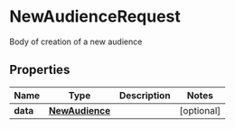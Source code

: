 

# NewAudienceRequest

Body of creation of a new audience

## Properties

| Name | Type | Description | Notes |
|------------ | ------------- | ------------- | -------------|
|**data** | [**NewAudience**](NewAudience.md) |  |  [optional] |




